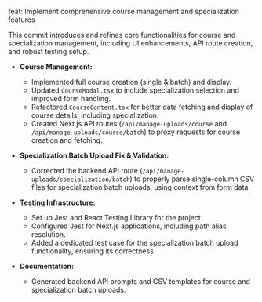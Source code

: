 feat: Implement comprehensive course management and specialization features

This commit introduces and refines core functionalities for course and specialization management,
including UI enhancements, API route creation, and robust testing setup.

- **Course Management:**
  - Implemented full course creation (single & batch) and display.
  - Updated `CourseModal.tsx` to include specialization selection and improved form handling.
  - Refactored `CourseContent.tsx` for better data fetching and display of course details, including specialization.
  - Created Next.js API routes (`/api/manage-uploads/course` and `/api/manage-uploads/course/batch`) to proxy requests for course creation and fetching.

- **Specialization Batch Upload Fix & Validation:**
  - Corrected the backend API route (`/api/manage-uploads/specialization/batch`) to properly parse single-column CSV files for specialization batch uploads, using context from form data.

- **Testing Infrastructure:**
  - Set up Jest and React Testing Library for the project.
  - Configured Jest for Next.js applications, including path alias resolution.
  - Added a dedicated test case for the specialization batch upload functionality, ensuring its correctness.

- **Documentation:**
  - Generated backend API prompts and CSV templates for course and specialization batch uploads.
